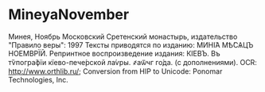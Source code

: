 # MineyaNovember

Минея, Ноябрь
Московский Сретенский монастырь, издательство  "Правило веры": 1997
Тексты приводятся по изданию: МИНІ́А МѢ́СѦЦЪ НОЕ́МВРЇЙ. Репринтное воспроизведение  издания: КІ́ЕВЪ. Въ тѷпогра́фїи кїево-пече́рской ла́ѵры.  ҂аѿчг го́да. (с дополнениями). OCR: http://www.orthlib.ru/; Conversion from HIP to Unicode: Ponomar Technologies, Inc.
